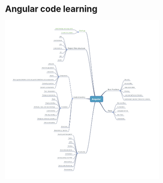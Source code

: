 # Angular code learning

<img src="https://github.com/iscmiguelsamaniego/angularpractices/blob/0db09855bc13988405c0a433385f59030da9c059/angularmindmap.png" alt="angularmindmap.png">
